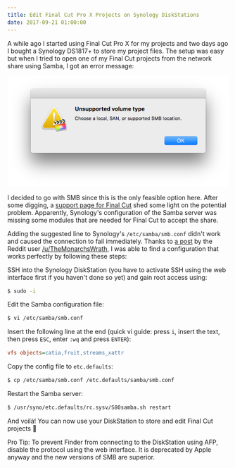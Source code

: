 ```yaml
---
title: Edit Final Cut Pro X Projects on Synology DiskStations
date: 2017-09-21 01:00:00
---
```


A while ago I started using Final Cut Pro X for my projects and two days ago I bought a Synology DS1817+ to store my project files. The setup was easy but when I tried to open one of my Final Cut projects from the network share using Samba, I got an error message:

![Unsupported volume type. Choose a local, SAN or supported SMB location.](assets/2017/09/bKuLykl.png)

I decided to go with SMB since this is the only feasible option here. After some digging, a [support page for Final Cut](https://support.apple.com/en-us/HT207128) shed some light on the potential problem. Apparently, Synology's configuration of the Samba server was missing some modules that are needed for Final Cut to accept the share.

Adding the suggested line to Synology's `/etc/samba/smb.conf` didn't work and caused the connection to fail immediately. Thanks to [a post](https://www.reddit.com/r/synology/comments/62wuu9/which_smb_version_does_dsm_now_run_under_dsm_61/dkhyv4b/) by the Reddit user [/u/TheMonarchsWrath](https://reddit.com/u/TheMonarchsWrath), I was able to find a configuration that works perfectly by following these steps:

SSH into the Synology DiskStation (you have to activate SSH using the web interface first if you haven't done so yet) and gain root access using:

```bash
$ sudo -i
```

Edit the Samba configuration file:

```bash
$ vi /etc/samba/smb.conf
```

Insert the following line at the end (quick vi guide: press `i`, insert the text, then press `ESC`, enter `:wq` and press `ENTER`):

```ini
vfs objects=catia,fruit,streams_xattr
```

Copy the config file to `etc.defaults`:

```bash
$ cp /etc/samba/smb.conf /etc.defaults/samba/smb.conf
```

Restart the Samba server:

```bash
$ /usr/syno/etc.defaults/rc.sysv/S80samba.sh restart
```

And voilà! You can now use your DiskStation to store and edit Final Cut projects 🎉

Pro Tip: To prevent Finder from connecting to the DiskStation using AFP, disable the protocol using the web interface. It is deprecated by Apple anyway and the new versions of SMB are superior.
